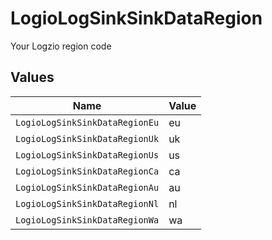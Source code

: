 # LogioLogSinkSinkDataRegion

Your Logzio region code


## Values

| Name                           | Value                          |
| ------------------------------ | ------------------------------ |
| `LogioLogSinkSinkDataRegionEu` | eu                             |
| `LogioLogSinkSinkDataRegionUk` | uk                             |
| `LogioLogSinkSinkDataRegionUs` | us                             |
| `LogioLogSinkSinkDataRegionCa` | ca                             |
| `LogioLogSinkSinkDataRegionAu` | au                             |
| `LogioLogSinkSinkDataRegionNl` | nl                             |
| `LogioLogSinkSinkDataRegionWa` | wa                             |